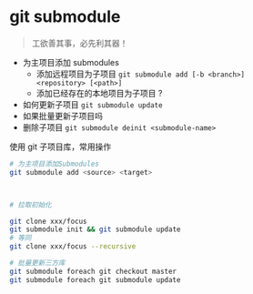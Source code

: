 # git submodule

> 工欲善其事，必先利其器！

- 为主项目添加 submodules
  - 添加远程项目为子项目 `git submodule add [-b <branch>] <repository> [<path>]`
  - 添加已经存在的本地项目为子项目 ?
- 如何更新子项目 `git submodule update`
- 如果批量更新子项目吗
- 删除子项目 `git submodule deinit <submodule-name>`

使用 git 子项目库，常用操作

```bash
# 为主项目添加Submodules
git submodule add <source> <target>



# 拉取初始化

git clone xxx/focus
git submodule init && git submodule update
# 等同
git clone xxx/focus --recursive

# 批量更新三方库
git submodule foreach git checkout master
git submodule foreach git submodule update
```
